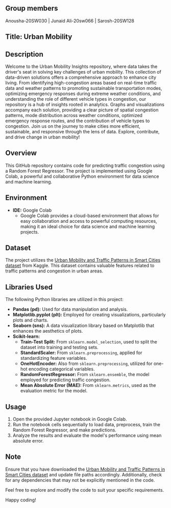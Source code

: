 ## Group members
Anousha-20SW030 |
Junaid Ali-20sw066 |
Sarosh-20SW128 

## Title: Urban Mobility

## Description

Welcome to the Urban Mobility Insights repository, where data takes the driver's seat in solving key challenges of urban mobility. This collection of data-driven solutions offers a comprehensive approach to enhance city living. From identifying high-congestion areas based on real-time traffic data and weather patterns to promoting sustainable transportation modes, optimizing emergency responses during extreme weather conditions, and understanding the role of different vehicle types in congestion, our repository is a hub of insights rooted in analytics. Graphs and visualizations accompany each solution, providing a clear picture of spatial congestion patterns, mode distribution across weather conditions, optimized emergency response routes, and the contribution of vehicle types to congestion. Join us on the journey to make cities more efficient, sustainable, and responsive through the lens of data. Explore, contribute, and drive change in urban mobility!

## Overview

This GitHub repository contains code for predicting traffic congestion using a Random Forest Regressor. The project is implemented using Google Colab, a powerful and collaborative Python environment for data science and machine learning.

## Environment

- **IDE:** Google Colab
  - Google Colab provides a cloud-based environment that allows for easy collaboration and access to powerful computing resources, making it an ideal choice for data science and machine learning projects.

## Dataset

The project utilizes the [Urban Mobility and Traffic Patterns in Smart Cities dataset](https://www.kaggle.com/datasets/slmsshk/urban-mobility-n-traffic-patterns-in-smart-cities) from Kaggle. This dataset contains valuable features related to traffic patterns and congestion in urban areas.

## Libraries Used

The following Python libraries are utilized in this project:

- **Pandas (pd):** Used for data manipulation and analysis.
- **Matplotlib.pyplot (plt):** Employed for creating visualizations, particularly plots and charts.
- **Seaborn (sns):** A data visualization library based on Matplotlib that enhances the aesthetics of plots.
- **Scikit-learn:**
  - **Train-Test Split:** From `sklearn.model_selection`, used to split the dataset into training and testing sets.
  - **StandardScaler:** From `sklearn.preprocessing`, applied for standardizing feature variables.
  - **OneHotEncoder:** Also from `sklearn.preprocessing`, utilized for one-hot encoding categorical variables.
  - **RandomForestRegressor:** From `sklearn.ensemble`, the model employed for predicting traffic congestion.
  - **Mean Absolute Error (MAE):** From `sklearn.metrics`, used as the evaluation metric for the model.

## Usage

1. Open the provided Jupyter notebook in Google Colab.
2. Run the notebook cells sequentially to load data, preprocess, train the Random Forest Regressor, and make predictions.
3. Analyze the results and evaluate the model's performance using mean absolute error.

## Note

Ensure that you have downloaded the [Urban Mobility and Traffic Patterns in Smart Cities dataset](https://www.kaggle.com/datasets/slmsshk/urban-mobility-n-traffic-patterns-in-smart-cities) and update file paths accordingly. Additionally, check for any dependencies that may not be explicitly mentioned in the code.

Feel free to explore and modify the code to suit your specific requirements.

Happy coding!
